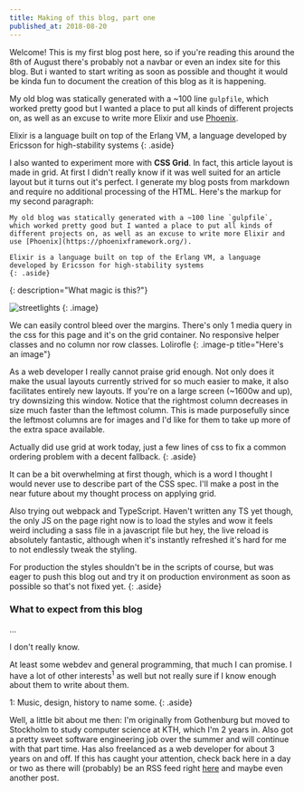 ```yaml
---
title: Making of this blog, part one
published_at: 2018-08-20
---
```


Welcome! This is my first blog post here, so if you're reading this around the 8th of August there's probably not a navbar or even an index site for this blog. But  i wanted to start writing
as soon as possible and thought it would be kinda fun to document the creation of this blog as it is happening.

My old blog was statically generated with a ~100 line `gulpfile`, 
which worked pretty good but I wanted
a place to put all kinds of different projects on, as well as an excuse to write more 
Elixir and use [Phoenix](https://phoenixframework.org/).

Elixir is a language built on top of the Erlang VM, a language developed by Ericsson for high-stability systems
{: .aside}

I also wanted to experiment more with **CSS Grid**. In fact, this article layout is made in grid.
At first I didn't really know if it was well suited for an article layout but it turns out it's perfect. I generate my blog posts from markdown and require no additional processing of the HTML.
Here's the markup for my second paragraph:

```
My old blog was statically generated with a ~100 line `gulpfile`,  which worked pretty good but I wanted a place to put all kinds of different projects on, as well as an excuse to write more Elixir and use [Phoenix](https://phoenixframework.org/).

Elixir is a language built on top of the Erlang VM, a language developed by Ericsson for high-stability systems
{: .aside}
```
{: description="What magic is this?"}

![streetlights](https://78.media.tumblr.com/8db43da06e8876f424c46bab64940b8e/tumblr_nt5e6jhyFo1tnlk6io1_1280.jpg)
{: .image}

We can easily control bleed over the margins. There's only 1 media query in the css for this page and it's on the grid container. No responsive helper classes and no column nor row classes.
<span class="image-credit">Lolirofle</span>
{: .image-p title="Here's an image"}

As a web developer I really cannot praise grid enough. Not only does it make the
usual layouts currently strived for so much easier to make, it also facilitates entirely new layouts. If you're on a large screen (~1600w and up), try downsizing this window. Notice that the rightmost column
decreases in size much faster than the leftmost column. This is made purposefully since the
leftmost columns are for images and I'd like for them to take up more of the extra space available.

Actually did use grid at work today, just a few lines of css to fix a common ordering problem with a decent fallback.
{: .aside}

It can be a bit overwhelming at first though, which is a word I thought I would never use to describe part of the CSS spec. I'll make a post in the near future about my thought process on applying grid.

Also trying out webpack and TypeScript. Haven't written any TS yet though, the only JS on the page right now is to load the styles and wow it feels weird including a sass file in a javascript file
but hey, the live reload is absolutely fantastic, although when it's instantly refreshed it's hard
for me to not endlessly tweak the styling.

For production the styles shouldn't be in the scripts of course, but was eager to push this blog
out and try it on production environment as soon as possible so that's not fixed yet.
{: .aside}

### What to expect from this blog
...

I don't really know.

At least some webdev and general programming, that much I can promise. I have a lot of other
interests<sup>1</sup> as well but not really sure if I know enough about them to write about them. 

1: Music, design, history to name some.
{: .aside}

Well, a little bit about me then: I'm originally from Gothenburg but moved to Stockholm to study
computer science at KTH, which I'm 2 years in. Also got a pretty sweet software engineering job over the summer and will continue with that part time. Has also freelanced as a web developer for
about 3 years on and off. If this has caught your attention, check back here in a day or two as
there will (probably) be an RSS feed right [here](/posts/xml.rss) and maybe even another post.
